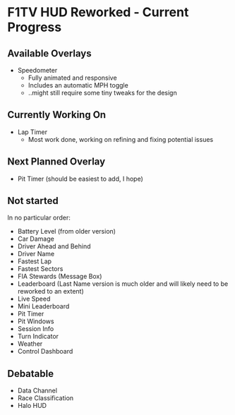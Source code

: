 # F1TV HUD Reworked - Current Progress

## Available Overlays

- Speedometer
    - Fully animated and responsive
    - Includes an automatic MPH toggle
    - ..might still require some tiny tweaks for the design

## Currently Working On

- Lap Timer
    - Most work done, working on refining and fixing potential issues

## Next Planned Overlay

- Pit Timer (should be easiest to add, I hope)

## Not started

In no particular order:
- Battery Level (from older version)
- Car Damage
- Driver Ahead and Behind
- Driver Name
- Fastest Lap
- Fastest Sectors
- FIA Stewards (Message Box)
- Leaderboard (Last Name version is much older and will likely need to be reworked to an extent)
- Live Speed
- Mini Leaderboard
- Pit Timer
- Pit Windows
- Session Info
- Turn Indicator
- Weather
- Control Dashboard

## Debatable

- Data Channel
- Race Classification
- Halo HUD
